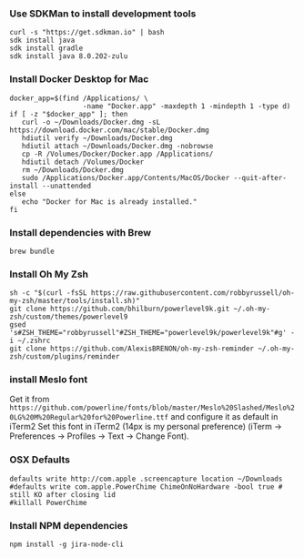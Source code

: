 ### Use SDKMan to install development tools
```
curl -s "https://get.sdkman.io" | bash
sdk install java
sdk install gradle
sdk install java 8.0.202-zulu
```

### Install Docker Desktop for Mac
```
docker_app=$(find /Applications/ \
                  -name "Docker.app" -maxdepth 1 -mindepth 1 -type d)
if [ -z "$docker_app" ]; then
   curl -o ~/Downloads/Docker.dmg -sL https://download.docker.com/mac/stable/Docker.dmg
   hdiutil verify ~/Downloads/Docker.dmg
   hdiutil attach ~/Downloads/Docker.dmg -nobrowse
   cp -R /Volumes/Docker/Docker.app /Applications/
   hdiutil detach /Volumes/Docker
   rm ~/Downloads/Docker.dmg
   sudo /Applications/Docker.app/Contents/MacOS/Docker --quit-after-install --unattended
else
   echo "Docker for Mac is already installed."
fi
```

### Install dependencies with Brew
`brew bundle`

### Install Oh My Zsh
```
sh -c "$(curl -fsSL https://raw.githubusercontent.com/robbyrussell/oh-my-zsh/master/tools/install.sh)"
git clone https://github.com/bhilburn/powerlevel9k.git ~/.oh-my-zsh/custom/themes/powerlevel9
gsed  's#ZSH_THEME="robbyrussell"#ZSH_THEME="powerlevel9k/powerlevel9k"#g' -i ~/.zshrc
git clone https://github.com/AlexisBRENON/oh-my-zsh-reminder ~/.oh-my-zsh/custom/plugins/reminder
```

### install Meslo font
Get it from `https://github.com/powerline/fonts/blob/master/Meslo%20Slashed/Meslo%20LG%20M%20Regular%20for%20Powerline.ttf` and configure it as default in iTerm2 Set this font in iTerm2 (14px is my personal preference) (iTerm → Preferences → Profiles → Text → Change Font).

### OSX Defaults
```
defaults write http://com.apple .screencapture location ~/Downloads
#defaults write com.apple.PowerChime ChimeOnNoHardware -bool true # still KO after closing lid
#killall PowerChime
```

### Install NPM dependencies
`npm install -g jira-node-cli`
